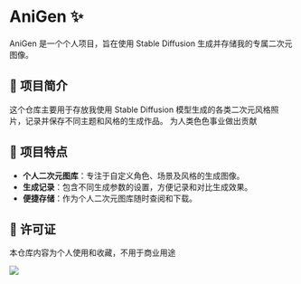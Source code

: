 # AniGen ✨

AniGen 是一个个人项目，旨在使用 Stable Diffusion 生成并存储我的专属二次元图像。

## 📖 项目简介

这个仓库主要用于存放我使用 Stable Diffusion 模型生成的各类二次元风格照片，记录并保存不同主题和风格的生成作品。
为人类色色事业做出贡献

## 🌟 项目特点

- **个人二次元图库**：专注于自定义角色、场景及风格的生成图像。
- **生成记录**：包含不同生成参数的设置，方便记录和对比生成效果。
- **便捷存储**：作为个人二次元图库随时查阅和下载。

## 📜 许可证

本仓库内容为个人使用和收藏，不用于商业用途


<img src="https://counter.seku.su/cmoe?name=AniGen&theme=mb" />

